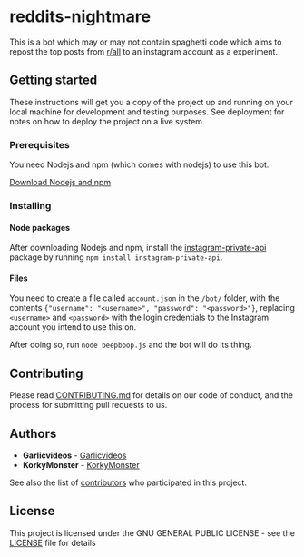 # reddits-nightmare

This is a bot which may or may not contain spaghetti code which aims to repost the top posts from [r/all](https://www.reddit.com/r/all/) to an instagram account as a experiment.

## Getting started

These instructions will get you a copy of the project up and running on your local machine for development and testing purposes. See deployment for notes on how to deploy the project on a live system.

### Prerequisites

You need Nodejs and npm (which comes with nodejs) to use this bot.

[Download Nodejs and npm](https://nodejs.org/en/)

### Installing
#### Node packages

After downloading Nodejs and npm, install the [instagram-private-api](https://www.npmjs.com/package/instagram-private-api) package by running `npm install instagram-private-api`.

#### Files

You need to create a file called `account.json` in the `/bot/` folder, with the contents `{"username": "<username>", "password": "<password>"}`, replacing `<username>` and `<password>` with the login credentials to the Instagram account you intend to use this on.

After doing so, run `node beepboop.js` and the bot will do its thing.

## Contributing

Please read [CONTRIBUTING.md](Contributing.md) for details on our code of conduct, and the process for submitting pull requests to us.

## Authors

* **Garlicvideos** - [Garlicvideos](https://github.com/Garlicvideos)
* **KorkyMonster** - [KorkyMonster](https://github.com/KorkyMonster)

See also the list of [contributors](https://github.com/Garlicvideos/reddits-nightmare/contributors) who participated in this project.

## License

This project is licensed under the GNU GENERAL PUBLIC LICENSE - see the [LICENSE](LICENSE) file for details
